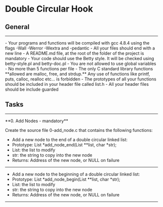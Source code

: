 # **Double Circular Hook**

## **General**

<hr>
- Your programs and functions will be compiled with gcc 4.8.4 using the flags -Wall -Werror -Wextra and -pedantic
- All your files should end with a new line
- A README.md file, at the root of the folder of the project is mandatory
- Your code should use the Betty style. It will be checked using betty-style.pl and betty-doc.pl
- You are not allowed to use global variables
- No more than 5 functions per file
- The only C standard library functions **allowed are malloc, free, and strdup.** Any use of functions like printf, puts, calloc, realloc etc… is forbidden
- The prototypes of all your functions should be included in your header file called list.h
- All your header files should be include guarded

## **Tasks**

<hr>
**0. Add Nodes - mandatory** <br>

Create the source file 0-add_node.c that contains the following functions:

- Add a new node to the end of a double circular linked list:
- Prototype: List *add_node_end(List \*\*list, char *str);
- List: the list to modify
- str: the string to copy into the new node
- Returns: Address of the new node, or NULL on failure<br>
<hr>

- Add a new node to the beginning of a double circular linked list:
- Prototype: List *add_node_begin(List \*\*list, char *str);
- List: the list to modify
- str: the string to copy into the new node
- Returns: Address of the new node, or NULL on failure

<hr>
